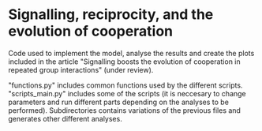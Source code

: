 # Signalling, reciprocity, and the evolution of cooperation

Code used to implement the model, analyse the results and create the plots included in the article "Signalling boosts the evolution of cooperation in repeated group
interactions" (under review).

"functions.py" includes common functions used by the different scripts. "scripts_main.py" includes some of the scripts (it is neccesary to change parameters and run different parts depending on the analyses to be performed).
Subdirectories contains variations of the previous files and generates other different analyses.
